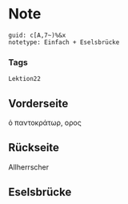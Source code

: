 # Note
```
guid: c[A,7~)%&x
notetype: Einfach + Eselsbrücke
```

### Tags
```
Lektion22
```

## Vorderseite
ὁ παντοκράτωρ, ορος

## Rückseite
Allherrscher

## Eselsbrücke

